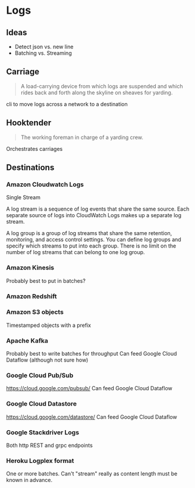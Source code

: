 # Logs

## Ideas

- Detect json vs. new line
- Batching vs. Streaming

## Carriage

> A load-carrying device from which logs are suspended and which rides back and forth along the skyline on sheaves for yarding.

cli to move logs across a network to a destination

## Hooktender

>  The working foreman in charge of a yarding crew.

Orchestrates carriages

## Destinations

### Amazon Cloudwatch Logs

Single Stream

A log stream is a sequence of log events that share the same source. Each separate source of logs into CloudWatch Logs makes up a separate log stream.

A log group is a group of log streams that share the same retention, monitoring, and access control settings. You can define log groups and specify which streams to put into each group. There is no limit on the number of log streams that can belong to one log group.

### Amazon Kinesis

Probably best to put in batches?

### Amazon Redshift



### Amazon S3 objects

Timestamped objects with a prefix

### Apache Kafka

Probably best to write batches for throughput
Can feed Google Cloud Dataflow (although not sure how)

### Google Cloud Pub/Sub

https://cloud.google.com/pubsub/
Can feed Google Cloud Dataflow

### Google Cloud Datastore

https://cloud.google.com/datastore/
Can feed Google Cloud Dataflow

### Google Stackdriver Logs

Both http REST and grpc endpoints

### Heroku Logplex format

One or more batches. Can't "stream" really as content length must be known in advance.
